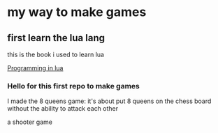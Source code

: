 <h1>my way to make games</h1>
<h2>first learn the lua lang</h2>
<p>this is the book i used to learn lua</p>
<a href="https://www.lua.org/pil/">Programming in lua</a>

<h3>Hello for this first repo to make games</h3>
<p>I made the 8 queens game: it's about put 8 queens on the chess board without the ability to attack each other</p>
<p>a shooter game</p>

